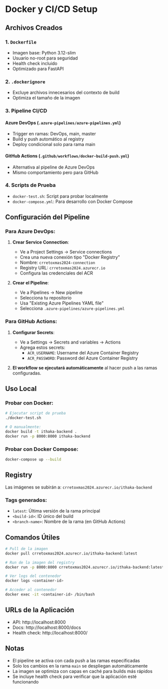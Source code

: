 # Docker y CI/CD Setup

## Archivos Creados

### 1. `Dockerfile`
- Imagen base: Python 3.12-slim
- Usuario no-root para seguridad
- Health check incluido
- Optimizado para FastAPI

### 2. `.dockerignore`
- Excluye archivos innecesarios del contexto de build
- Optimiza el tamaño de la imagen

### 3. Pipeline CI/CD

#### Azure DevOps (`.azure-pipelines/azure-pipelines.yml`)
- Trigger en ramas: DevOps, main, master
- Build y push automático al registry
- Deploy condicional solo para rama main

#### GitHub Actions (`.github/workflows/docker-build-push.yml`)
- Alternativa al pipeline de Azure DevOps
- Mismo comportamiento pero para GitHub

### 4. Scripts de Prueba
- `docker-test.sh`: Script para probar localmente
- `docker-compose.yml`: Para desarrollo con Docker Compose

## Configuración del Pipeline

### Para Azure DevOps:

1. **Crear Service Connection**:
   - Ve a Project Settings → Service connections
   - Crea una nueva conexión tipo "Docker Registry"
   - Nombre: `crretoxmas2024-connection`
   - Registry URL: `crretoxmas2024.azurecr.io`
   - Configura las credenciales del ACR

2. **Crear el Pipeline**:
   - Ve a Pipelines → New pipeline
   - Selecciona tu repositorio
   - Usa "Existing Azure Pipelines YAML file"
   - Selecciona `.azure-pipelines/azure-pipelines.yml`

### Para GitHub Actions:

1. **Configurar Secrets**:
   - Ve a Settings → Secrets and variables → Actions
   - Agrega estos secrets:
     - `ACR_USERNAME`: Username del Azure Container Registry
     - `ACR_PASSWORD`: Password del Azure Container Registry

2. **El workflow se ejecutará automáticamente** al hacer push a las ramas configuradas.

## Uso Local

### Probar con Docker:
```bash
# Ejecutar script de prueba
./docker-test.sh

# O manualmente:
docker build -t ithaka-backend .
docker run -p 8000:8000 ithaka-backend
```

### Probar con Docker Compose:
```bash
docker-compose up --build
```

## Registry

Las imágenes se subirán a: `crretoxmas2024.azurecr.io/ithaka-backend`

### Tags generados:
- `latest`: Última versión de la rama principal
- `<build-id>`: ID único del build
- `<branch-name>`: Nombre de la rama (en GitHub Actions)

## Comandos Útiles

```bash
# Pull de la imagen
docker pull crretoxmas2024.azurecr.io/ithaka-backend:latest

# Run de la imagen del registry
docker run -p 8000:8000 crretoxmas2024.azurecr.io/ithaka-backend:latest

# Ver logs del contenedor
docker logs <container-id>

# Acceder al contenedor
docker exec -it <container-id> /bin/bash
```

## URLs de la Aplicación

- API: http://localhost:8000
- Docs: http://localhost:8000/docs
- Health check: http://localhost:8000/

## Notas

- El pipeline se activa con cada push a las ramas especificadas
- Solo los cambios en la rama `main` se despliegan automáticamente
- La imagen se optimiza con capas en caché para builds más rápidos
- Se incluye health check para verificar que la aplicación esté funcionando
